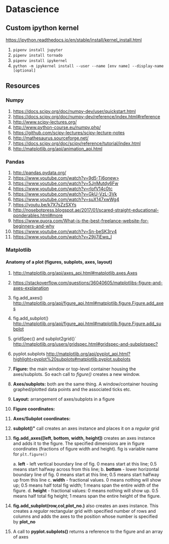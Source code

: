 # Datascience

## Custom ipython kernel

<https://ipython.readthedocs.io/en/stable/install/kernel_install.html>

1. `pipenv install jupyter`
1. `pipenv install tornado`
1. `pipenv install ipykernel`
1. `python -m ipykernel install --user --name [env name] --display-name [optional]`

## Resources

### Numpy

1. <https://docs.scipy.org/doc/numpy-dev/user/quickstart.html>
1. <https://docs.scipy.org/doc/numpy-dev/reference/index.html#reference>
1. <http://www.scipy-lectures.org/>
1. <http://www.python-course.eu/numpy.php/>
1. <https://github.com/scipy-lectures/scipy-lecture-notes>
1. <http://mathesaurus.sourceforge.net/>
1. <https://docs.scipy.org/doc/scipy/reference/tutorial/index.html>
1. <http://matplotlib.org/api/animation_api.html>

### Pandas

1. http://pandas.pydata.org/
1. https://www.youtube.com/watch?v=9d5-Ti6onew>
1. <https://www.youtube.com/watch?v=5JnMutdy6Fw>
1. <https://www.youtube.com/watch?v=rIofV14c0tc>
1. <https://www.youtube.com/watch?v=GkU-VzL-3Vk>
1. <https://www.youtube.com/watch?v=suX147xwWg4>
1. <https://youtu.be/k7X7sZzSXYs>
1. <http://nosebotpress.blogspot.ae/2017/01/scared-straight-educational-ponderables.html#more>
1. <https://www.quora.com/What-is-the-best-freelance-website-for-beginners-and-why>
1. <https://www.youtube.com/watch?v=Sn-beSK3rv4>
1. <https://www.youtube.com/watch?v=29ji7iEwq_I>

### Matplotlib

#### Anatomy of a plot (figures, subplots, axes, layout)

1. <http://matplotlib.org/api/axes_api.html#matplotlib.axes.Axes>
1. <https://stackoverflow.com/questions/36040605/matplotlibs-figure-and-axes-explanation>
1. fig.add_axes() <http://matplotlib.org/api/figure_api.html#matplotlib.figure.Figure.add_axes>
1. fig.add_subplot() <http://matplotlib.org/api/figure_api.html#matplotlib.figure.Figure.add_subplot>
1. gridSpec() and subplot2grid()` <http://matplotlib.org/users/gridspec.html#gridspec-and-subplotspec?>
1. pyplot.subplots <http://matplotlib.org/api/pyplot_api.html?highlight=pyplot%20subplots#matplotlib.pyplot.subplots>

1. **Figure:** the main window or top-level container housing the axes/subplots. So each call to *figure()* creates a new window.
1. **Axes/subplots:** both are the same thing. A window/container housing graphed/plotted data points and the associated ticks etc.
1. **Layout:** arrangement of axes/subplots in a figure
1. **Figure coordinates:**
1. **Axes/Subplot coordinates:**
1. **subplot()"** call creates an axes instance and places it on a *regular* grid
1. **fig.add_axes([left, bottom, width, height])** creates an axes instance and adds it to the figure. The specified dimensions are in figure coordinates (fractions of figure width and height). fig is variable name for `plt.figure()`

    a. **left** - left vertical boundary line of fig. 0 means start at this line; 0.5 means start halfway across from this line;
    b. **bottom** - lower horizontal boundary line of fig. 0 means start at this line; 0.5 means start halfway up from this line
    c. **width** - fractional values. 0 means nothing will show up; 0.5 means half total fig width; 1 means span the entire width of the figure.
    d. **height** - fractional values: 0 means nothing will show up. 0.5 means half total fig height; 1 means span the entire height of the figure.

1. **fig.add_subplot(row,col,plot_no.)** also creates an axes instance. This creates a *regular* rectangular grid with specified number of rows and columns and adds the axes to the position whose number is specified by **plot_no**

1. A call to **pyplot.subplots()** returns a reference to the figure and an array of axes
